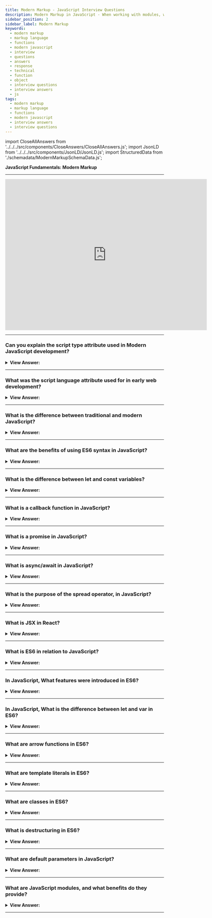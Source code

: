 ```yaml
---
title: Modern Markup - JavaScript Interview Questions
description: Modern Markup in JavaScript - When working with modules, we use the script type attribute in Modern JavaScript. Frontend Developer Interview Questions n Answers
sidebar_position: 2
sidebar_label: Modern Markup
keywords:
  - modern markup
  - markup language
  - functions
  - modern javascript
  - interview
  - questions
  - answers
  - response
  - technical
  - function
  - object
  - interview questions
  - interview answers
  - js
tags:
  - modern markup
  - markup language
  - functions
  - modern javascript
  - interview answers
  - interview questions
---
```


<!-- Notes: Passed Rich Snippets validation. -->

import CloseAllAnswers from '../../../src/components/CloseAnswers/CloseAllAnswers.js';
import JsonLD from '../../../src/components/JsonLD/JsonLD.js';
import StructuredData from './schemadata/ModernMarkupSchemaData.js';

<JsonLD data={StructuredData} />

<head>
  <title>Modern Markup | JavaScript Frontend Phone Interview Answers</title>
</head>

**JavaScript Fundamentals: Modern Markup**

---

<div class='videoWrapper'>
<iframe
    width="640"
    height="480"
    src="https://www.youtube.com/embed/Skg3OnfabzA"
    frameborder="0"
    allow="autoplay; encrypted-media"
    allowfullscreen
>
</iframe>
</div>

---

<CloseAllAnswers />

### Can you explain the script type attribute used in Modern JavaScript development?

<details>
  <summary><strong>View Answer:</strong></summary>
  <div>
  <div><strong>Interview Response:</strong>The type attribute in modern JavaScript development is used to specify the scripting language or module format for an &#60;script&#62; element. For instance, setting type="module" allows you to use JavaScript modules with import/export syntax.
  </div>
  </div><br />
  <div><strong className="codeExample">Code Example:</strong> JavaScript type attribute<br /><br /></div>
  
  <div></div>

```javascript
<script type="module">
  import { myFunction } from './myModule.js';
  myFunction();
</script>
```

 <div>Here, the type="module" specifies that this script should be treated as a JavaScript module, enabling the use of import and export statements for modular code organization.
</div>
</details>

---

### What was the script language attribute used for in early web development?

<details>
  <summary><strong>View Answer:</strong></summary>
  <div>
  <div><strong>Interview Response:</strong> This property displays the language of the script. According to the MDN, we no longer utilize it since it is <em>deprecated</em>.</div><br />
  <div><strong>Technical Response:</strong> In early web development, the type attribute in the &#60;script&#62; tag was used to specify the scripting language used in the code block within the script element. This was important at the time, different scripting languages were used for client-side scripts, such as JavaScript, VBScript, and others.
  </div>
  </div><br />
  <div><strong className="codeExample">Code Example:</strong> JavaScript language attribute<br /><br /></div>
  
  <div></div>

```html
<html>
  <body>
    <script language="javascript">
      // <-- this is the script language attribute
      <!--
      document.write('Hello JavaScript!');
      //-->
    </script>
  </body>
</html>
```

<div>In this example, we use an arrow function and template literals for cleaner code, default parameters for flexibility, destructuring for easier assignment, ES6 module exports, and class syntax for object-oriented programming.</div><br/>
</details>

---

### What is the difference between traditional and modern JavaScript?

<details>
  <summary><strong>View Answer:</strong></summary>
  <div>
  <div><strong>Interview Response:</strong> Traditional JavaScript focuses on basic scripting, lacks advanced features, and has limited browser support. Modern JavaScript incorporates ECMAScript updates, provides advanced features, supports modern web development, and offers better browser compatibility.
  </div>
  </div><br />
  <div><strong className="codeExample">Take a quick look at this code snippet - Traditional JavaScript:</strong></div><br/>
  
  <div></div>

```javascript
function add(a, b) {
  return a + b;
}

var result = add(5, 3);
console.log("Result: " + result);
```

<div>This example uses a traditional function declaration and var for variable declaration. It defines a simple add function and logs the result to the console.</div><br/>
 <div><strong className="codeExample">Modern JavaScript:</strong></div><br/>
  
  <div></div>

```javascript
const add = (a, b) => a + b;

const result = add(5, 3);
console.log(`Result: ${result}`);
```

<div>The modern example uses arrow functions (=>) for a more concise syntax and const for variable declaration, providing better scoping and immutability. Template literals are used for cleaner string interpolation.</div><br/>

</details>

---

### What are the benefits of using ES6 syntax in JavaScript?

<details>
  <summary><strong>View Answer:</strong></summary>
  <div>
  <div><strong>Interview Response:</strong> ES6 provides enhanced readability, conciseness, and maintainability. It introduces arrow functions, template literals, destructuring, modules, and classes for improved programming experience and productivity.
  </div>
  </div><br />
  <div><strong className="codeExample">Code Example:</strong> ES6 syntax<br /><br /></div>
  
  <div></div>

```javascript
// Arrow function and template literals
const greet = (name) => `Hello, ${name}!`;

// Default parameter
const multiply = (a, b = 2) => a * b;

// Destructuring assignment
const person = { name: 'Alice', age: 28 };
const { name, age } = person;

// ES6 module (export)
export const add = (a, b) => a + b;

// ES6 class
class Animal {
  constructor(name) {
    this.name = name;
  }
  
  speak() {
    console.log(`${this.name} makes a noise.`);
  }
}

const dog = new Animal('Buddy');
dog.speak(); // Output: Buddy makes a noise.
```

<div>In this example, we use an arrow function and template literals for cleaner code, default parameters for flexibility, destructuring for easier assignment, ES6 module exports, and class syntax for object-oriented programming.</div><br/>
</details>

---

### What is the difference between let and const variables?

<details>
  <summary><strong>View Answer:</strong></summary>
  <div>
  <div><strong>Interview Response:</strong> let is used to declare block-scoped, mutable variables, while const declares block-scoped, immutable variables that cannot be reassigned.
  </div><br />
  <div><strong className="codeExample">Code Example:</strong><br /><br />

  <div></div>

Here's an example:

```javascript
let variableLet = "Hello";
variableLet = "Goodbye"; // This is allowed

console.log(variableLet); // Outputs: Goodbye

////////////////////////////////////

const variableConst = "Hello";
variableConst = "Goodbye"; // This will cause an error

console.log(variableConst); // Uncaught TypeError: Assignment to constant variable.
```

In the example above, `variableLet` is a `let` variable and it is allowed to be re-assigned. However, when we try to re-assign `variableConst`, which is a `const` variable, JavaScript throws a `TypeError`.

  </div>
  </div>
</details>

---

### What is a callback function in JavaScript?

<details>
  <summary><strong>View Answer:</strong></summary>
  <div>
  <div><strong>Interview Response:</strong> A callback function in JavaScript is a function passed as an argument to another function, executed after the completion of an asynchronous operation.
  </div>
  </div><br />
  <div><strong className="codeExample">Code Example:</strong> Callback Function<br /><br /></div>
  
  <div></div>

```javascript
function fetchData(callback) {
  setTimeout(() => {
    const data = 'Hello, world!';
    callback(data);
  }, 1000);
}

fetchData((response) => {
  console.log(response); // Output: Hello, world!
});
```

<div>In this example, fetchData simulates an asynchronous operation using setTimeout. The callback function is passed as an argument, which logs the response once the operation is complete.</div><br/>
</details>

---

### What is a promise in JavaScript?

<details>
  <summary><strong>View Answer:</strong></summary>
  <div>
  <div><strong>Interview Response:</strong> A Promise in JavaScript represents the eventual completion or failure of an asynchronous operation, providing a more structured way to handle async code.
  </div>
  </div><br />
  <div><strong className="codeExample">Code Example:</strong> Promise<br /><br /></div>
  
  <div></div>

```javascript
function fetchData() {
  return new Promise((resolve, reject) => {
    setTimeout(() => {
      const data = 'Hello, world!';
      resolve(data);
    }, 1000);
  });
}

fetchData()
  .then((response) => {
    console.log(response); // Output: Hello, world!
  })
  .catch((error) => {
    console.error(error);
  });
```

<div>In this example, fetchData returns a Promise that simulates an asynchronous operation using setTimeout. The resolve function is called with the resulting data once the operation is complete. The then method handles the fulfilled Promise, logging the response, while the catch method handles errors.</div><br/>
</details>

---

### What is async/await in JavaScript?

<details>
  <summary><strong>View Answer:</strong></summary>
  <div>
  <div><strong>Interview Response:</strong> Async/await in JavaScript simplifies asynchronous code, making it more readable by using async functions and await expressions to handle Promises.
  </div>
  </div><br />
  <div><strong className="codeExample">Code Example:</strong> Async/Await<br /><br /></div>
  
  <div></div>

```javascript
function fetchData() {
  return new Promise((resolve) => {
    setTimeout(() => {
      const data = 'Hello, world!';
      resolve(data);
    }, 1000);
  });
}

async function main() {
  try {
    const response = await fetchData();
    console.log(response); // Output: Hello, world!
  } catch (error) {
    console.error(error);
  }
}

main();
```

<div>In this example, fetchData returns a Promise simulating an asynchronous operation. The main function is declared as async, allowing the use of await to pause execution until the Promise resolves. This results in more readable and synchronous-like code while handling asynchronous operations.</div><br/>
</details>

---

### What is the purpose of the spread operator, in JavaScript?

<details>
  <summary><strong>View Answer:</strong></summary>
  <div>
  <div><strong>Interview Response:</strong> The spread operator in JavaScript (...) is used to expand elements of iterable objects, such as arrays or objects, making it easier to merge, copy, or insert elements.
  </div>
  </div><br />
  <div><strong className="codeExample">Code Example:</strong> Spread Operator<br /><br /></div>
  
  <div></div>

```javascript
const arr1 = [1, 2, 3];
const arr2 = [4, 5, 6];

// Merge arrays
const merged = [...arr1, ...arr2];
console.log(merged); // Output: [1, 2, 3, 4, 5, 6]

// Copy array
const copy = [...arr1];
console.log(copy); // Output: [1, 2, 3]

// Insert elements
const arrayWithZero = [0, ...arr1];
console.log(arrayWithZero); // Output: [0, 1, 2, 3]
```

<div>In this example, the spread operator is used to merge arrays, create a copy of an array, and insert elements into a new array. It simplifies array manipulation and improves code readability.
</div><br/>
</details>

---

### What is JSX in React?

<details>
  <summary><strong>View Answer:</strong></summary>
  <div>
  <div><strong>Interview Response:</strong> JSX (JavaScript XML) is a React-specific syntax extension for JavaScript, allowing you to write HTML-like code within JavaScript, making it easier to create and manage UI components.
  </div>
  </div><br />
  <div><strong className="codeExample">Code Example:</strong><br /><br /></div>
  
  <div></div>

```javascript
import React from 'react';

function Welcome(props) {
  return <h1>Hello, {props.name}!</h1>;  // JSX
}

export default Welcome;
```

<div>In this example, the Welcome component is defined using JSX. The &#60;h1&#62; element is written with HTML-like syntax directly in the JavaScript code.  &#123;props.name&#125; is a JavaScript expression within the JSX, displaying the value of the name prop when the component is rendered. The component can be imported and used in other parts of a React application, making it easier to manage UI components.
</div><br/>
</details>

---

### What is ES6 in relation to JavaScript?

<details>
  <summary><strong>View Answer:</strong></summary>
  <div>
  <div><strong>Interview Response:</strong> ES6, or ECMAScript 2015, is a major update to JavaScript introducing new features and syntax, enhancing readability, modularity, and maintainability, and promoting better programming practices.<br/>
  </div><br/>
  </div>
</details>

---

### In JavaScript, What features were introduced in ES6?

<details>
  <summary><strong>View Answer:</strong></summary>
  <div>
  <div><strong>Interview Response:</strong> ES6 introduced features such as arrow functions, classes, template literals, destructuring, Promises, modules (import/export), let and const, default parameters, rest and spread operators, and more.<br/>
  </div><br/>
  </div>
</details>

---

### In JavaScript, What is the difference between let and var in ES6?

<details>
  <summary><strong>View Answer:</strong></summary>
  <div>
  <div><strong>Interview Response:</strong> The difference between let and var is their scoping: let has block scope, while var has function scope. Additionally, ‘let’ prevents hoisting-related issues.
  </div>
  </div><br />
  <div><strong className="codeExample">Code Example:</strong><br /><br /></div>
  
  <div></div>

```javascript
function example() {
  if (true) {
    var varVariable = 'var';
    let letVariable = 'let';
  }

  console.log(varVariable); // 'var'
  console.log(letVariable); // ReferenceError: letVariable is not defined
}

example();
```

<div>In this example, varVariable has function scope, so it's accessible throughout the example function, including outside the if block. In contrast, letVariable has block scope and is only accessible within the if block. Attempting to access letVariable outside the block results in a ReferenceError. Using let provides better control over variable scope and reduces the risk of unintentional access or modification.
</div><br/>
</details>

---

### What are arrow functions in ES6?

<details>
  <summary><strong>View Answer:</strong></summary>
  <div>
  <div><strong>Interview Response:</strong> Arrow functions in ES6 are a shorter syntax for writing function expressions, providing implicit return for single expressions, lexical binding of this, and making code more readable and maintainable.
  </div>
  </div><br />
  <div><strong className="codeExample">Code Example:</strong> Arrow Functions<br /><br /></div>
  
  <div></div>

```javascript
// Traditional function expression
const squareTraditional = function (x) {
  return x * x;
};

// Arrow function
const squareArrow = (x) => x * x;

console.log(squareTraditional(4)); // 16
console.log(squareArrow(4)); // 16
```

<div>In this example, squareTraditional is a traditional function expression, while squareArrow is an arrow function. The arrow function has a more concise syntax, with an implicit return for single expressions. Both functions calculate the square of a number and produce the same result, but the arrow function makes the code shorter and more readable.
</div><br/>
</details>

---

### What are template literals in ES6?

<details>
  <summary><strong>View Answer:</strong></summary>
  <div>
  <div><strong>Interview Response:</strong> Template literals in ES6 are a new way to create strings, using backticks (``) instead of quotes, allowing embedded expressions, multiline strings, and improved readability.
  </div>
  </div><br />
  <div><strong className="codeExample">Code Example:</strong> Template Literals<br /><br /></div>
  
  <div></div>

```javascript
const name = 'John';
const age = 30;

// Traditional string concatenation
const greetingTraditional = 'Hello, ' + name + '. You are ' + age + ' years old.';

// Template literal
const greetingLiteral = `Hello, ${name}. You are ${age} years old.`;

console.log(greetingTraditional); // Hello, John. You are 30 years old.
console.log(greetingLiteral); // Hello, John. You are 30 years old.
```

<div>In this example, greetingTraditional uses traditional string concatenation with single quotes and + operators. greetingLiteral uses a template literal, enclosed in backticks, with embedded expressions inside $&#123;&#125;. Both strings produce the same result, but the template literal is more readable and easier to work with, especially for complex strings.
</div><br/>
</details>

---

### What are classes in ES6?

<details>
  <summary><strong>View Answer:</strong></summary>
  <div>
  <div><strong>Interview Response:</strong> Classes in ES6 are syntactic sugar for prototype-based inheritance, providing a more intuitive and familiar syntax for defining constructors, methods, and inheritance in object-oriented programming.
  </div>
  </div><br />
  <div><strong className="codeExample">Code Example:</strong> Classes<br /><br /></div>
  
  <div></div>

```javascript
// ES6 Class
class Animal {
  constructor(name) {
    this.name = name;
  }

  speak() {
    console.log(`${this.name} makes a noise.`);
  }
}

class Dog extends Animal {
  speak() {
    console.log(`${this.name} barks.`);
  }
}

const dog = new Dog('Rex');
dog.speak(); // Rex barks.
```

<div>In this example, we define an Animal class using the class keyword. The constructor function initializes the object with a name property. The speak method is added to the class prototype.<br/><br/>The Dog class extends the Animal class, inheriting its properties and methods. We override the speak method to provide a custom implementation for dogs.<br/><br/>Finally, we create a Dog instance and call its speak method. The ES6 class syntax provides a more intuitive way to define and work with objects and inheritance in JavaScript.
</div><br/>
</details>

---

### What is destructuring in ES6?

<details>
  <summary><strong>View Answer:</strong></summary>
  <div>
  <div><strong>Interview Response:</strong> Destructuring in ES6 is a convenient syntax for extracting values from arrays or properties from objects into distinct variables, making code more concise and readable.
  </div>
  </div><br />
  <div><strong className="codeExample">Code Example:</strong> Destructuring Assignment<br /><br /></div>
  
  <div></div>

```javascript
const person = {
  name: 'John',
  age: 30,
  city: 'New York',
};

// Destructuring assignment
const { name, age, city } = person;

console.log(name); // 'John'
console.log(age);  // 30
console.log(city); // 'New York'
```

<div>In this example, we have a person object with three properties: name, age, and city. We use destructuring assignment to extract the properties into individual variables.<br/><br/>The line const &#123; name, age, city &#125; = person; creates three new variables with the same names as the properties and assigns the corresponding property values. This concise syntax improves readability, especially when working with complex data structures.<br/>
</div>
<br/>
</details>

---

### What are default parameters in JavaScript?

<details>
  <summary><strong>View Answer:</strong></summary>
  <div>
  <div><strong>Interview Response:</strong> Default parameters in JavaScript allow function parameters to have default values, simplifying function calls and handling cases where arguments are missing or undefined.
  </div>
  </div><br />
  <div><strong className="codeExample">Code Example:</strong> Destructuring Assignment<br /><br /></div>
  
  <div></div>

```javascript
// Function with default parameters
function greet(name, greeting = 'Hello') {
  console.log(`${greeting}, ${name}!`);
}

greet('John'); // 'Hello, John!'
greet('John', 'Hi'); // 'Hi, John!'
```

<p>In this example, we define a greet function with two parameters: name and greeting. The greeting parameter has a default value of 'Hello'.
</p>
<p>When we call greet('John'), the greeting parameter isn't provided, so the default value 'Hello' is used. When we call greet('John', 'Hi'), the greeting parameter is provided, so the default value is overridden. Default parameters simplify function calls and help handle cases where some arguments may not be provided.
</p>
<br/>
</details>

---

### What are JavaScript modules, and what benefits do they provide?

<details>
  <summary><strong>View Answer:</strong></summary>
  <div>
  <div><strong>Interview Response:</strong> JavaScript modules are separate files containing reusable code, promoting modularity, maintainability, and organization by enabling import/export of functions, classes, or variables across projects.<br/>
  </div><br/>
  </div>
</details>

---

